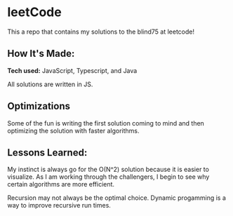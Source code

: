 # leetCode

This a repo that contains my solutions to the blind75 at leetcode!

## How It's Made:

**Tech used:** JavaScript, Typescript, and Java

All solutions are written in JS.

## Optimizations

Some of the fun is writing the first solution coming to mind and then optimizing the solution with faster algorithms.

## Lessons Learned:

My instinct is always go for the O(N^2) solution because it is easier to visualize. As I am working through the challengers, I begin to see why certain algorithms are more efficient.

Recursion may not always be the optimal choice. Dynamic progamming is a way to improve recursive run times.

